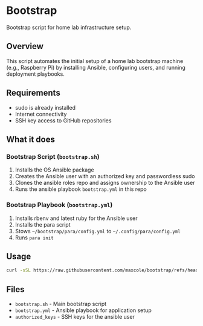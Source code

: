 # Bootstrap

Bootstrap script for home lab infrastructure setup.

## Overview

This script automates the initial setup of a home lab bootstrap machine (e.g., Raspberry Pi) by installing Ansible, configuring users, and running deployment playbooks.

## Requirements

- sudo is already installed
- Internet connectivity
- SSH key access to GitHub repositories

## What it does

### Bootstrap Script (`bootstrap.sh`)

1. Installs the OS Ansible package
2. Creates the Ansible user with an authorized key and passwordless sudo
3. Clones the ansible roles repo and assigns ownership to the Ansible user
4. Runs the ansible playbook `bootstrap.yml` in this repo

### Bootstrap Playbook (`bootstrap.yml`)

1. Installs rbenv and latest ruby for the Ansible user
2. Installs the para script
3. Stows `~/bootstrap/para/config.yml` to `~/.config/para/config.yml`
4. Runs `para init`

## Usage

```bash
curl -sSL https://raw.githubusercontent.com/maxcole/bootstrap/refs/heads/main/bootstrap.sh | bash -s -- -s
```

## Files

- `bootstrap.sh` - Main bootstrap script
- `bootstrap.yml` - Ansible playbook for application setup
- `authorized_keys` - SSH keys for the ansible user
